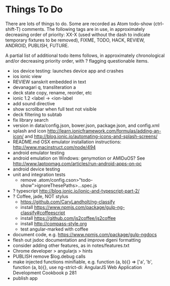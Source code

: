 Things To Do
============

There are lots of things to do. Some are recorded as Atom todo-show (ctrl-shift-T) comments. The following tags are in use, in approximately decreasing order of priority: XX-X (used without the dash to indicate temporary fixtures to be removed), FIXME, TODO, HACK, REVIEW, ANDROID, PUBLISH, FUTURE.

A partial list of additional todo items follows, in approximately chronological and/or  decreasing priority order, with ? flagging questionable items.

- ios device testing: launches device app and crashes
- ios ionic view
- REVIEW sanskrit embedded in text
- devanagari q, transliteration a
- deck state copy, rename, reorder, etc
- ionic 1.2 <label -> <ion-label
- add sound directive
- show scrollbar when full text not visible
- deck filtering to subtab
- fix library search
- version in data/config.json, bower.json, package.json, and config.xml
- splash and icon http://learn.ionicframework.com/formulas/adding-an-icon/ and  http://blog.ionic.io/automating-icons-and-splash-screens/
- README.md OSX emulator installation instructions: http://www.macinstruct.com/node/494
- android emulator testing
- android emulation on Windows: genymotion or AMIDuOS? See  http://www.laptopmag.com/articles/run-android-apps-on-pc
- android device testing
- unit and integration tests
  - remove .atom/config.cson>"todo-show">ignoreThesePaths>...spec.js
- ? typescript http://blog.ionic.io/ionic-and-typescript-part-2/
- ? Coffee, jade, NOT stylus
  - https://github.com/CaryLandholt/ng-classify
  - install https://www.npmjs.com/package/gulp-ng-classify#coffeescript
  - install https://github.com/js2coffee/js2coffee
  - install http://compass-style.org
  - test angular-marked with coffee
- document code, e.g. https://www.npmjs.com/package/gulp-ngdocs
- flesh out jsdoc documentation and improve dgeni formatting
- consider adding other features, as in notes/features.txt
- Chrome developer > angularjs > hints
- PUBLISH remove $log.debug calls
- make injected functions minifiable, e.g. function (a, b){} => ['a', 'b', function (a, b){}, use ng-strict-di: AngularJS Web Application Development Cookbook p 281
- publish app
